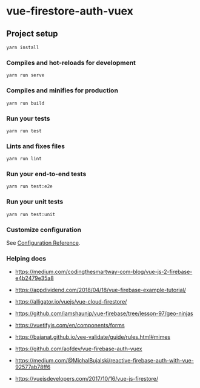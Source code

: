 # vue-firestore-auth-vuex

## Project setup
```
yarn install
```

### Compiles and hot-reloads for development
```
yarn run serve
```

### Compiles and minifies for production
```
yarn run build
```

### Run your tests
```
yarn run test
```

### Lints and fixes files
```
yarn run lint
```

### Run your end-to-end tests
```
yarn run test:e2e
```

### Run your unit tests
```
yarn run test:unit
```

### Customize configuration
See [Configuration Reference](https://cli.vuejs.org/config/).


### Helping docs

- https://medium.com/codingthesmartway-com-blog/vue-js-2-firebase-e4b2479e35a8
- https://appdividend.com/2018/04/18/vue-firebase-example-tutorial/


- https://alligator.io/vuejs/vue-cloud-firestore/

- https://github.com/iamshaunjp/vue-firebase/tree/lesson-97/geo-ninjas
- https://vuetifyjs.com/en/components/forms
- https://baianat.github.io/vee-validate/guide/rules.html#mimes
- https://github.com/aofdev/vue-firebase-auth-vuex
- https://medium.com/@MichalBujalski/reactive-firebase-auth-with-vue-92577ab78ff6
- https://vuejsdevelopers.com/2017/10/16/vue-js-firestore/
